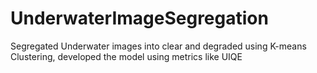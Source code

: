 # UnderwaterImageSegregation
Segregated Underwater images into clear and degraded using K-means Clustering, developed the model using metrics like UIQE
